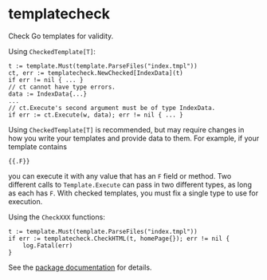 # templatecheck

Check Go templates for validity.

Using `CheckedTemplate[T]`:

```
t := template.Must(template.ParseFiles("index.tmpl"))
ct, err := templatecheck.NewChecked[IndexData](t)
if err != nil { ... }
// ct cannot have type errors.
data := IndexData{...}
...
// ct.Execute's second argument must be of type IndexData.
if err := ct.Execute(w, data); err != nil { ... }
```

Using `CheckedTemplate[T]` is recommended, but may require changes
in how you write your templates and provide data to them.
For example, if your template contains

    {{.F}}

you can execute it with any value that has an `F` field or method.
Two different calls to `Template.Execute` can pass in two different
types, as long as each has `F`. With checked templates, you
must fix a single type to use for execution.


Using the `CheckXXX` functions:

```
t := template.Must(template.ParseFiles("index.tmpl"))
if err := templatecheck.CheckHTML(t, homePage{}); err != nil {
    log.Fatal(err)
}
```

See the [package documentation](https://pkg.go.dev/github.com/jba/templatecheck)
for details.
